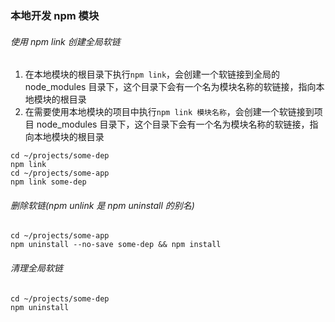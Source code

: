 ### 本地开发 npm 模块

###### 使用 npm link 创建全局软链

1. 在本地模块的根目录下执行`npm link`，会创建一个软链接到全局的 node_modules 目录下，这个目录下会有一个名为模块名称的软链接，指向本地模块的根目录
2. 在需要使用本地模块的项目中执行`npm link 模块名称`，会创建一个软链接到项目 node_modules 目录下，这个目录下会有一个名为模块名称的软链接，指向本地模块的根目录

```shell
cd ~/projects/some-dep
npm link
cd ~/projects/some-app
npm link some-dep
```

###### 删除软链(npm unlink 是 npm uninstall 的别名)

```shell
cd ~/projects/some-app
npm uninstall --no-save some-dep && npm install
```

###### 清理全局软链

```shell
cd ~/projects/some-dep
npm uninstall
```
